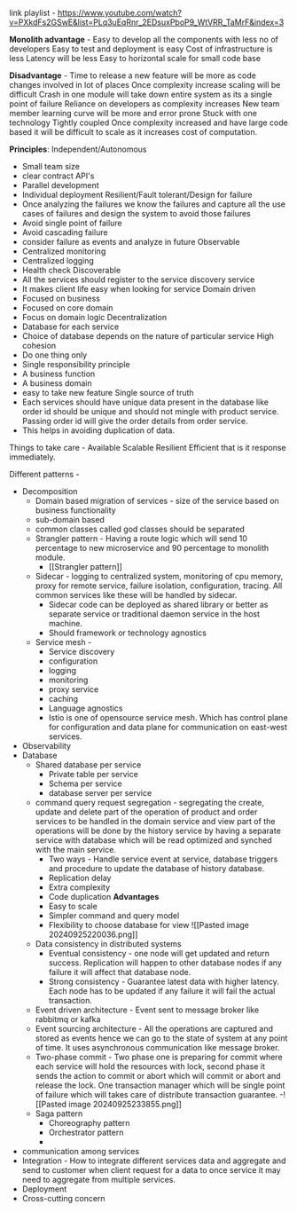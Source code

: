 link playlist - https://www.youtube.com/watch?v=PXkdFs2GSwE&list=PLq3uEqRnr_2EDsuxPboP9_WtVRR_TaMrF&index=3

**Monolith advantage** - 
Easy to develop all the components with less no of developers
Easy to test and deployment is easy
Cost of infrastructure is less 
Latency will be less
Easy to horizontal scale for small code base 

**Disadvantage** -
Time to release a new feature will be more as code changes involved in lot of places
Once complexity increase scaling will be difficult
Crash in one module will take down entire system as its a single point of failure
Reliance on developers as complexity increases
New team member learning curve will be more and error prone
Stuck with one technology
Tightly coupled 
Once complexity increased and have large code based it will be difficult to scale as it increases cost of computation.

**Principles**:
Independent/Autonomous 
- Small team size
- clear contract API's
- Parallel development
- Individual deployment
Resilient/Fault tolerant/Design for failure 
- Once analyzing the failures we know the failures and capture all the use cases of failures and design the system to avoid those failures
- Avoid single point of failure
- Avoid cascading failure
- consider failure as events and analyze in future
Observable 
- Centralized monitoring
- Centralized logging
- Health check
Discoverable
- All the services should register to the service discovery service
- It makes client life easy when looking for service
Domain driven 
 - Focused on business
 - Focused on core domain 
 - Focus on domain logic
Decentralization
 - Database for each service
 - Choice of database depends on the nature of particular service
 High cohesion
 - Do one thing only
 - Single responsibility principle
 - A business function
 - A business domain
 - easy to take new feature
Single source of truth
- Each services should have unique data present in the database like order id should be unique and should not mingle with product service. Passing order id will give the order details from order service.
- This helps in avoiding duplication of data.

Things to take care - 
Available
Scalable
Resilient 
Efficient that is it response immediately.

Different patterns - 
- Decomposition
	- Domain based migration of services - size of the service based on business functionality 
	- sub-domain based
	- common classes called god classes should be separated
	- Strangler pattern - Having a route logic which will send 10 percentage to new microservice and 90 percentage to monolith module.
		- [[Strangler pattern]]
	- Sidecar - logging to centralized system, monitoring of cpu memory, proxy for remote service, failure isolation, configuration, tracing. All common services like these will be handled by sidecar. 
		- Sidecar code can be deployed as shared library or better as separate service or traditional daemon service in the host machine.
		- Should framework or technology agnostics
	- Service mesh - 
		- Service discovery
		- configuration
		- logging
		- monitoring
		- proxy service
		- caching
		- Language agnostics
		- Istio is one of opensource service mesh. Which has control plane for configuration and data plane for communication on east-west services.
- Observability
- Database
	- Shared database per service
		- Private table per service
		- Schema per service
		- database server per service
	 - command query request segregation - segregating the create, update and delete part of the operation of product and order services to be handled in the domain service and view part of the operations will be done by the history service by having a separate service with database which will be read optimized and synched with the main service.
		 - Two ways - Handle service event at service, database triggers and procedure to update the database of history database. 
		 - Replication delay
		 - Extra complexity
		 - Code duplication
		 **Advantages**
		 - Easy to scale
		 - Simpler command and query model
		 - Flexibility to choose database for view
		![[Pasted image 20240925220036.png]]
	 - Data consistency in distributed systems
		- Eventual consistency - one node will get updated and return success. Replication will happen to other database nodes if any failure it will affect that database node.
		- Strong consistency - Guarantee latest data with higher latency. Each node has to be updated if any failure it will fail the actual transaction.
	 - Event driven architecture - Event sent to message broker like rabbitmq or kafka
	 - Event sourcing architecture - All the operations are captured and stored as events hence we can go to the state of system at any point of time. It uses asynchronous communication like message broker. 
	 - Two-phase commit - Two phase one is preparing for commit where each service will hold the resources with lock, second phase it sends the action to commit or abort which will commit or abort and release the lock. One transaction manager which will be single point of failure which will takes care of distribute transaction guarantee. 
	 -![[Pasted image 20240925233855.png]]
	 - Saga pattern 
		 - Choreography pattern
		 - Orchestrator pattern
		 -
- communication among services
- Integration - How to integrate different services data and aggregate and send to customer when client request for a data to once service it may need to aggregate from multiple services.
- Deployment
- Cross-cutting concern
